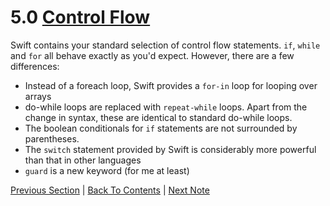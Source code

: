 # 5.0 [Control Flow](https://developer.apple.com/library/content/documentation/Swift/Conceptual/Swift_Programming_Language/ControlFlow.html)

Swift contains your standard selection of control flow statements. `if`, `while` and `for` all behave exactly as you'd expect. However, there are a few differences:
* Instead of a foreach loop, Swift provides a `for-in` loop for looping over arrays
* do-while loops are replaced with `repeat-while` loops. Apart from the change in syntax, these are identical to standard do-while loops.
* The boolean conditionals for `if` statements are not surrounded by parentheses.
* The `switch` statement provided by Swift is considerably more powerful than that in other languages
* `guard` is a new keyword (for me at least)

[Previous Section](../4%20-%20Collection%20Types/4.2%20-%20Dictionaries.md) | [Back To Contents](https://github.com/Firanus/swift-language-guide-notes) |  [Next Note](../5%20-%20Control%20Flow/5.1%20-%20For-in%20Loops.md)